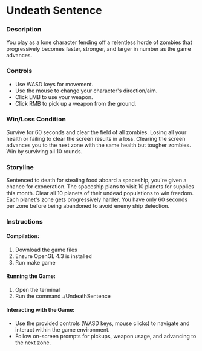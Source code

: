 # Undeath Sentence

### Description
You play as a lone character fending off a relentless horde of zombies that progressively becomes faster, stronger, and larger in number as the game advances.

### Controls
- Use WASD keys for movement.
- Use the mouse to change your character's direction/aim.
- Click LMB to use your weapon.
- Click RMB to pick up a weapon from the ground.

### Win/Loss Condition
Survive for 60 seconds and clear the field of all zombies. Losing all your health or failing to clear the screen results in a loss. Clearing the screen advances you to the next zone with the same health but tougher zombies. Win by surviving all 10 rounds.

### Storyline
Sentenced to death for stealing food aboard a spaceship, you're given a chance for exoneration. The spaceship plans to visit 10 planets for supplies this month. Clear all 10 planets of their undead populations to win freedom. Each planet's zone gets progressively harder. You have only 60 seconds per zone before being abandoned to avoid enemy ship detection.

### Instructions
#### Compilation:
1. Download the game files
2. Ensure OpenGL 4.3 is installed
3. Run make game

#### Running the Game:
1. Open the terminal
2. Run the command ./UndeathSentence

#### Interacting with the Game:
- Use the provided controls (WASD keys, mouse clicks) to navigate and interact within the game environment.
- Follow on-screen prompts for pickups, weapon usage, and advancing to the next zone.

